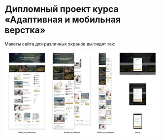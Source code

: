 # Дипломный проект курса «Адаптивная и мобильная верстка»

Макеты сайта для различных экранов выглядят так:

![Layout](images/layouts.jpg)